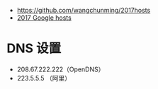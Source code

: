 
- https://github.com/wangchunming/2017hosts
- [2017 Google hosts](https://laod.cn/hosts/2017-google-hosts.html)

# DNS 设置
- 208.67.222.222（OpenDNS）
- 223.5.5.5 （阿里）
